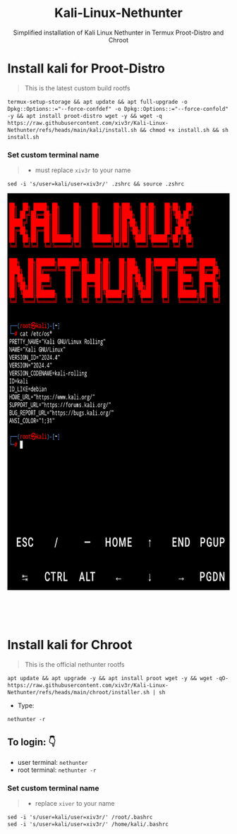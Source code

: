 <div align="center">
  
# Kali-Linux-Nethunter
Simplified installation of Kali Linux Nethunter in Termux Proot-Distro and Chroot
</div>

# Install kali for Proot-Distro
> This is the latest custom build rootfs
```
termux-setup-storage && apt update && apt full-upgrade -o Dpkg::Options::="--force-confdef" -o Dpkg::Options::="--force-confold" -y && apt install proot-distro wget -y && wget -q https://raw.githubusercontent.com/xiv3r/Kali-Linux-Nethunter/refs/heads/main/kali/install.sh && chmod +x install.sh && sh install.sh
```
### Set custom terminal name
> - must replace `xiv3r` to your name
```
sed -i 's/user=kali/user=xiv3r/' .zshrc && source .zshrc
```

<p align="center"><img width="1000" height="900" src="https://github.com/xiv3r/Kali-Linux-Nethunter/blob/main/kali/kali-minimal.png">
</p>

<br>
<br>
</br>

# Install kali for Chroot
> This is the official nethunter rootfs
```
apt update && apt upgrade -y && apt install proot wget -y && wget -qO- https://raw.githubusercontent.com/xiv3r/Kali-Linux-Nethunter/refs/heads/main/chroot/installer.sh | sh
```
- Type:
```
nethunter -r
```

## To login: 👇
- user terminal: `nethunter`
- root terminal: `nethunter -r`


### Set custom terminal name
> - replace `xiver` to your name
```
sed -i 's/user=kali/user=xiv3r/' /root/.bashrc
sed -i 's/user=kali/user=xiv3r/' /home/kali/.bashrc
```
